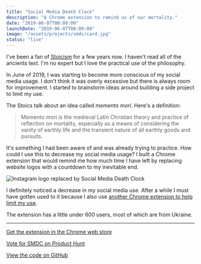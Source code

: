 ```yaml
---
title: "Social Media Death Clock"
description: "A Chrome extension to remind us of our mortality."
date: "2019-06-07T00:00:00"
launchDate: "2019-06-07T00:00:00"
image: "/assets/projects/smdc/card.jpg"
status: "live"
---
```


I've been a fan of [Stoicism](https://www.iep.utm.edu/stoicism/) for a few years now. I haven't read all of the ancients text. I'm no expert but I love the practical use of the philosophy.

In June of 2019, I was starting to become more conscious of my social media usage. I don't think it was overly excessive but there is always room for improvement. I started to brainstorm ideas around building a side project to limit my use.

The Stoics talk about an idea called _memento mori_. Here's a definition:

> Memento mori is the medieval Latin Christian theory and practice of reflection on mortality, especially as a means of considering the vanity of earthly life and the transient nature of all earthly goods and pursuits.

It's something I had been aware of and was already trying to practice. How could I use this to decrease my social media usage? I built a Chrome extension that would remind me how much time I have left by replacing website logos with a countdown to my inevitable end.

![Instagram logo replaced by Social Media Death Clock](/assets/projects/smdc/screen-1.jpg)

I definitely noticed a decrease in my social media use. After a while I must have gotten used to it because I also use [another Chrome extension to help limit my use](https://www.getintention.com/).

The extension has a little under 600 users, most of which are from Ukraine.

---

[Get the extension in the Chrome web store](https://chrome.google.com/webstore/detail/jjmjickedeooblgpimknfghpfffncfhb)

[Vote for SMDC on Product Hunt](https://www.producthunt.com/posts/social-media-death-clock-2)

[View the code on GitHub](https://github.com/amorriscode/social-media-death-clock)
